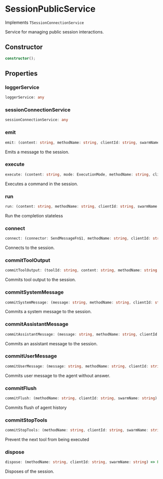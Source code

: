 # SessionPublicService

Implements `TSessionConnectionService`

Service for managing public session interactions.

## Constructor

```ts
constructor();
```

## Properties

### loggerService

```ts
loggerService: any
```

### sessionConnectionService

```ts
sessionConnectionService: any
```

### emit

```ts
emit: (content: string, methodName: string, clientId: string, swarmName: string) => Promise<void>
```

Emits a message to the session.

### execute

```ts
execute: (content: string, mode: ExecutionMode, methodName: string, clientId: string, swarmName: string) => Promise<string>
```

Executes a command in the session.

### run

```ts
run: (content: string, methodName: string, clientId: string, swarmName: string) => Promise<string>
```

Run the completion stateless

### connect

```ts
connect: (connector: SendMessageFn$1, methodName: string, clientId: string, swarmName: string) => ReceiveMessageFn
```

Connects to the session.

### commitToolOutput

```ts
commitToolOutput: (toolId: string, content: string, methodName: string, clientId: string, swarmName: string) => Promise<void>
```

Commits tool output to the session.

### commitSystemMessage

```ts
commitSystemMessage: (message: string, methodName: string, clientId: string, swarmName: string) => Promise<void>
```

Commits a system message to the session.

### commitAssistantMessage

```ts
commitAssistantMessage: (message: string, methodName: string, clientId: string, swarmName: string) => Promise<void>
```

Commits an assistant message to the session.

### commitUserMessage

```ts
commitUserMessage: (message: string, methodName: string, clientId: string, swarmName: string) => Promise<void>
```

Commits user message to the agent without answer.

### commitFlush

```ts
commitFlush: (methodName: string, clientId: string, swarmName: string) => Promise<void>
```

Commits flush of agent history

### commitStopTools

```ts
commitStopTools: (methodName: string, clientId: string, swarmName: string) => Promise<void>
```

Prevent the next tool from being executed

### dispose

```ts
dispose: (methodName: string, clientId: string, swarmName: string) => Promise<void>
```

Disposes of the session.
